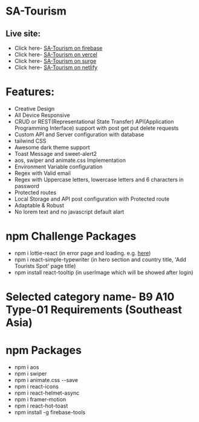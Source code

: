 # SA-Tourism

## Live site:

- Click here- [SA-Tourism on firebase](https://sa-tourism-khaled.web.app)
- Click here- [SA-Tourism on vercel](https://ph-a10-client-by-khaled.vercel.app)
- Click here- [SA-Tourism on surge](https://ph-a10-client-by-khaled.surge.sh)
- Click here- [SA-Tourism on netlify](https://ph-a10-client-by-khaled.netlify.app)

# Features:

- Creative Design
- All Device Responsive
- CRUD or REST(Representational State Transfer) API(Application Programming
  Interface) support with post get put delete requests
- Custom API and Server configuration with database
- tailwind CSS
- Awesome dark theme support
- Toast Message and sweet-alert2
- aos, swiper and animate.css Implementation
- Environment Variable configuration
- Regex with Valid email
- Regex with Uppercase letters, lowercase letters and 6 characters in password
- Protected routes
- Local Storage and API post configuration with Protected route
- Adaptable & Robust
- No lorem text and no javascript default alart

# npm Challenge Packages

- npm i lottie-react (in error page and loading. e.g. [here](http://localhost:5173/add-tourists-spotffgdfdfgfdvgdfg))
- npm i react-simple-typewriter (in hero section and country title, 'Add Tourists Spot' page title)
- npm install react-tooltip (in userImage which will be showed after login)

# Selected category name- B9 A10 Type-01 Requirements (Southeast Asia)

# npm Packages

- npm i aos
- npm i swiper
- npm i animate.css --save
- npm i react-icons
- npm i react-helmet-async
- npm i framer-motion
- npm i react-hot-toast
- npm install -g firebase-tools
